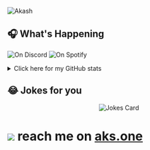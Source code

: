 ![Akash](https://aks.one/akash-santhosh.gif)
## 🎧 What's Happening
![On Discord](https://discord-readme-badge.vercel.app/api?id=336519317518811137)
![On Spotify](https://spotifyme.vercel.app/api/spotify)
<details>
<summary>Click here for my GitHub stats</summary>

## :octocat: Github Stats
  
![](https://raw.githubusercontent.com/akash-santhosh/github-stats/output/generated/overview.svg)
![](https://raw.githubusercontent.com/akash-santhosh/github-stats/output/generated/languages.svg)
<p align="center"> 
  Visitor count<br>
  <img src="https://profile-counter.glitch.me/akash-santhosh/count.svg" />
</p>
  
<p align="center"> <img src=https://github-profile-summary-cards.vercel.app/api/cards/profile-details?username=akash-santhosh&theme=github_dark /></p>
  
<p align="center"> <img src=https://github-profile-summary-cards.vercel.app/api/cards/productive-time?username=akash-santhosh&theme=github_dark /></p>
  
<p align="center"> <img src=https://github-readme-streak-stats.herokuapp.com/?user=akash-santhosh&theme=darcula&hide_border=true&background=00000000 /></p>
<p align="center"> <img src=https://github-readme-stats.vercel.app/api?username=akash-santhosh&show_icons=true&count_private=true&theme=darcula&hide_border=true&hide=issues,contribs&bg_color=00000000 /></p>  
</details>

## :joy: Jokes for you
<p align="center">   
<img src="https://readme-jokes.vercel.app/api?hideBorder&theme=black" alt="Jokes Card" />
</p>

# <img src="https://aks.one/Hi.gif" width="40px" /> reach me on [aks.one](https://aks.one)
